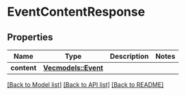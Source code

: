 # EventContentResponse

## Properties

Name | Type | Description | Notes
------------ | ------------- | ------------- | -------------
**content** | [**Vec<models::Event>**](Event.md) |  | 

[[Back to Model list]](../README.md#documentation-for-models) [[Back to API list]](../README.md#documentation-for-api-endpoints) [[Back to README]](../README.md)


